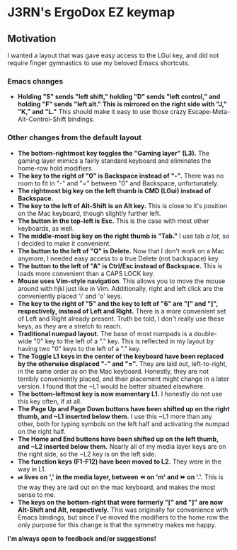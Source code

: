 # J3RN's ErgoDox EZ keymap

## Motivation

I wanted a layout that was gave easy access to the LGui key, and did not require finger gymnastics to use my beloved Emacs shortcuts.

### Emacs changes

- **Holding "S" sends "left shift," holding "D" sends "left control," and holding "F" sends "left alt." This is mirrored on the right side with "J," "K," and "L."** This should make it easy to use those crazy Escape-Meta-Alt-Control-Shift bindings.

### Other changes from the default layout

- **The bottom-rightmost key toggles the "Gaming layer" (L3).** The gaming layer mimics a fairly standard keyboard and eliminates the home-row hold modifiers.
- **The key to the right of "0" is Backspace instead of "-".** There was no room to fit in "-" and "=" between "0" and Backspace, unfortunately.
- **The rightmost big key on the left thumb is CMD (LGui) instead of Backspace.**
- **The key to the left of Alt-Shift is an Alt key.** This is close to it's position on the Mac keyboard, though slightly further left.
- **The button in the top-left is Esc.** This is the case with most other keyboards, as well.
- **The middle-most big key on the right thumb is "Tab."** I use tab *a lot*, so I decided to make it convenient.
- **The button to the left of "Q" is Delete.** Now that I don't work on a Mac anymore, I needed easy access to a true Delete (not backspace) key.
- **The button to the left of "A" is Ctrl/Esc instead of Backspace.** This is loads more convenient than a CAPS LOCK key.
- **Mouse uses Vim-style navigation**. This allows you to move the mouse around with hjkl just like in Vim. Additionally, right and left click are the conveniently placed 'i' and 'o' keys.
- **The key to the right of "5" and the key to left of "6" are "[" and "]", respectively, instead of Left and Right.** There is a more convenient set of Left and Right already present. Truth be told, I don't really use these keys, as they are a stretch to reach.
- **Traditional numpad layout.** The base of most numpads is a double-wide "0" key to the left of a "." key. This is reflected in my layout by having two "0" keys to the left of a "." key.
- **The Toggle L1 keys in the center of the keyboard have been replaced by the otherwise displaced "-" and "=".** They are laid out, left-to-right, in the same order as on the Mac keyboard. Honestly, they are not terribly conveniently placed, and their placement might change in a later version. I found that the ~L1 would be better situated elsewhere.
- **The bottom-leftmost key is now momentary L1.** I honestly do not use this key often, if at all.
- **The Page Up and Page Down buttons have been shifted up on the right thumb, and ~L1 inserted below them.** I use this ~L1 more than any other, both for typing symbols on the left half and activating the numpad on the right half.
- **The Home and End buttons have been shifted up on the left thumb, and ~L2 inserted below them.** Nearly all of my media layer keys are on the right side, so the ~L2 key is on the left side.
- **The function keys (F1-F12) have been moved to L2.** They were in the way in L1.
- **⏯ lives on ',' in the media layer, between ⏪ on 'm' and ⏩ on '.'.** This is the way they are laid out on the mac keyboard, and makes the most sense to me.
- **The keys on the bottom-right that were formerly "[" and "]" are now Alt-Shift and Alt, respectively.** This was originally for convenience with Emacs bindings, but since I've moved the modifiers to the home row the only purpose for this change is that the symmetry makes me happy.

**I'm always open to feedback and/or suggestions!**
